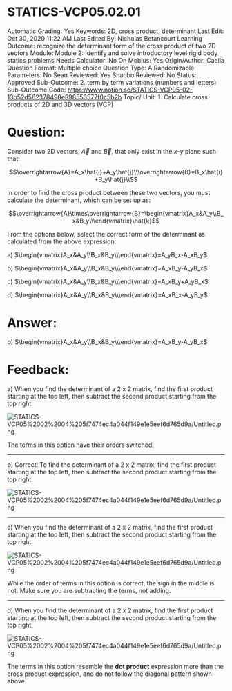 # STATICS-VCP05.02.01

Automatic Grading: Yes
Keywords: 2D, cross product, determinant
Last Edit: Oct 30, 2020 11:22 AM
Last Edited By: Nicholas Betancourt
Learning Outcome: recognize the determinant form of the cross product of two 2D vectors
Module: Module 2: Identify and solve introductory level rigid body statics problems
Needs Calculator: No
On Mobius: Yes
Origin/Author: Caelia
Question Format: Multiple choice
Question Type: A
Randomizable Parameters: No
Sean Reviewed: Yes
Shaobo Reviewed: No
Status: Approved
Sub-Outcome: 2. term by term variations (numbers and letters)
Sub-Outcome Code: https://www.notion.so/STATICS-VCP05-02-13b52d562378498e898556577f0c5b2b
Topic/ Unit: 1. Calculate cross products of 2D and 3D vectors (VCP)

# Question:

Consider two 2D vectors, $\overrightarrow{A}$ and $\overrightarrow{B}$, that only exist in the $x$-$y$ plane such that:

$$\overrightarrow{A}=A_x\hat{i}+A_y\hat{j}\\\overrightarrow{B}=B_x\hat{i}+B_y\hat{j}\\$$

In order to find the cross product between these two vectors, you must calculate the determinant, which can be set up as:

$$\overrightarrow{A}\times\overrightarrow{B}=\begin{vmatrix}A_x&A_y\\B_x&B_y\\\end{vmatrix}\hat{k}$$

From the options below, select the correct form of the determinant as calculated from the above expression:

a) $\begin{vmatrix}A_x&A_y\\B_x&B_y\\\end{vmatrix}=A_yB_x-A_xB_y$

b) $\begin{vmatrix}A_x&A_y\\B_x&B_y\\\end{vmatrix}=A_xB_y-A_yB_x$

c) $\begin{vmatrix}A_x&A_y\\B_x&B_y\\\end{vmatrix}=A_xB_y+A_yB_x$

d) $\begin{vmatrix}A_x&A_y\\B_x&B_y\\\end{vmatrix}=A_xB_x-A_yB_y$

# Answer:

b) $\begin{vmatrix}A_x&A_y\\B_x&B_y\\\end{vmatrix}=A_xB_y-A_yB_x$

# Feedback:

a) When you find the determinant of a 2 x 2 matrix, find the first product starting at the top left, then subtract the second product starting from the top right. 

![STATICS-VCP05%2002%2004%205f7474ec4a044f149e1e5eef6d765d9a/Untitled.png](STATICS-VCP05%2002%2004%205f7474ec4a044f149e1e5eef6d765d9a/Untitled.png)

The terms in this option have their orders switched!

---

b) Correct! To find the determinant of a 2 x 2 matrix, find the first product starting at the top left, then subtract the second product starting from the top right. 

![STATICS-VCP05%2002%2004%205f7474ec4a044f149e1e5eef6d765d9a/Untitled.png](STATICS-VCP05%2002%2004%205f7474ec4a044f149e1e5eef6d765d9a/Untitled.png)

---

c) When you find the determinant of a 2 x 2 matrix, find the first product starting at the top left, then subtract the second product starting from the top right. 

![STATICS-VCP05%2002%2004%205f7474ec4a044f149e1e5eef6d765d9a/Untitled.png](STATICS-VCP05%2002%2004%205f7474ec4a044f149e1e5eef6d765d9a/Untitled.png)

While the order of terms in this option is correct, the sign in the middle is not. Make sure you are subtracting the terms, not adding. 

---

d) When you find the determinant of a 2 x 2 matrix, find the first product starting at the top left, then subtract the second product starting from the top right. 

![STATICS-VCP05%2002%2004%205f7474ec4a044f149e1e5eef6d765d9a/Untitled.png](STATICS-VCP05%2002%2004%205f7474ec4a044f149e1e5eef6d765d9a/Untitled.png)

The terms in this option resemble the **dot product** expression more than the cross product expression, and do not follow the diagonal pattern shown above.